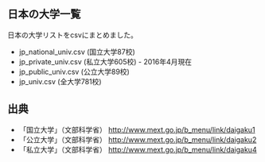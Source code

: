 ## 日本の大学一覧

日本の大学リストをcsvにまとめました。

- jp_national_univ.csv (国立大学87校)
- jp_private_univ.csv (私立大学605校) - 2016年4月現在
- jp_public_univ.csv (公立大学89校)
- jp_univ.csv (全大学781校)

## 出典
- 「国立大学」（文部科学省） http://www.mext.go.jp/b_menu/link/daigaku1
- 「公立大学」（文部科学省） http://www.mext.go.jp/b_menu/link/daigaku2
- 「私立大学」（文部科学省） http://www.mext.go.jp/b_menu/link/daigaku4
